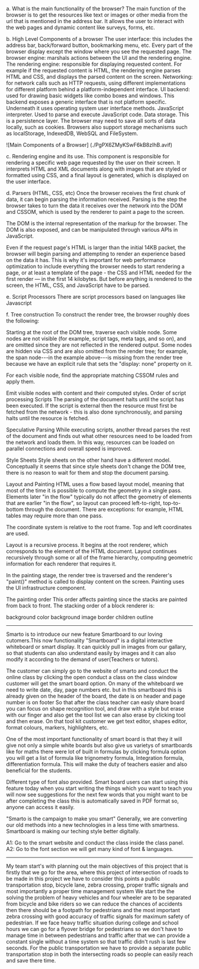a. What is the main functionality of the browser?
The main function of the browser is to get the resources like text or images or other media from the url that is mentioned in the address bar. It allows the user to interact with the web pages and dynamic content like surveys, forms, etc.

b. High Level Components of a browser
The user interface: this includes the address bar, back/forward button, bookmarking menu, etc. Every part of the browser display except the window where you see the requested page.
The browser engine: marshals actions between the UI and the rendering engine.
The rendering engine: responsible for displaying requested content. For example if the requested content is HTML, the rendering engine parses HTML and CSS, and displays the parsed content on the screen.
Networking: for network calls such as HTTP requests, using different implementations for different platform behind a platform-independent interface.
UI backend: used for drawing basic widgets like combo boxes and windows. This backend exposes a generic interface that is not platform specific. Underneath it uses operating system user interface methods.
JavaScript interpreter. Used to parse and execute JavaScript code.
Data storage. This is a persistence layer. The browser may need to save all sorts of data locally, such as cookies. Browsers also support storage mechanisms such as localStorage, IndexedDB, WebSQL and FileSystem.

![Main Components of a Browser] (./PgPX6ZMyKSwF6kB8zIhB.avif) 

c. Rendering engine and its use.
This component is responsible for rendering a specific web page requested by the user on their screen. It interprets HTML and XML documents along with images that are styled or formatted using CSS, and a final layout is generated, which is displayed on the user interface.

d. Parsers (HTML, CSS, etc)
Once the browser receives the first chunk of data, it can begin parsing the information received. Parsing is the step the browser takes to turn the data it receives over the network into the DOM and CSSOM, which is used by the renderer to paint a page to the screen.

The DOM is the internal representation of the markup for the browser. The DOM is also exposed, and can be manipulated through various APIs in JavaScript.

Even if the request page's HTML is larger than the initial 14KB packet, the browser will begin parsing and attempting to render an experience based on the data it has. This is why it's important for web performance optimization to include everything the browser needs to start rendering a page, or at least a template of the page - the CSS and HTML needed for the first render — in the first 14 kilobytes. But before anything is rendered to the screen, the HTML, CSS, and JavaScript have to be parsed.

e. Script Processors
There are script processors based on languages like Javascript

f. Tree construction
To construct the render tree, the browser roughly does the following:

Starting at the root of the DOM tree, traverse each visible node.
Some nodes are not visible (for example, script tags, meta tags, and so on), and are omitted since they are not reflected in the rendered output.
Some nodes are hidden via CSS and are also omitted from the render tree; for example, the span node---in the example above---is missing from the render tree because we have an explicit rule that sets the "display: none" property on it.

For each visible node, find the appropriate matching CSSOM rules and apply them.

Emit visible nodes with content and their computed styles.
Order of script processing
Scripts The parsing of the document halts until the script has been executed. If the script is external then the resource must first be fetched from the network - this is also done synchronously, and parsing halts until the resource is fetched.

Speculative Parsing While executing scripts, another thread parses the rest of the document and finds out what other resources need to be loaded from the network and loads them. In this way, resources can be loaded on parallel connections and overall speed is improved.

Style Sheets Style sheets on the other hand have a different model. Conceptually it seems that since style sheets don't change the DOM tree, there is no reason to wait for them and stop the document parsing.

Layout and Painting
HTML uses a flow based layout model, meaning that most of the time it is possible to compute the geometry in a single pass. Elements later "in the flow" typically do not affect the geometry of elements that are earlier "in the flow", so layout can proceed left-to-right, top-to-bottom through the document. There are exceptions: for example, HTML tables may require more than one pass.

The coordinate system is relative to the root frame. Top and left coordinates are used.

Layout is a recursive process. It begins at the root renderer, which corresponds to the element of the HTML document. Layout continues recursively through some or all of the frame hierarchy, computing geometric information for each renderer that requires it.

In the painting stage, the render tree is traversed and the renderer's "paint()" method is called to display content on the screen. Painting uses the UI infrastructure component.

The painting order This order affects painting since the stacks are painted from back to front. The stacking order of a block renderer is:

background color
background image
border
children
outline

---------------------

Smarto is to introduce our new feature Smartboard to our loving cutomers.This now functionality "Smartboard" is a digital interactive whiteboard or smart display.
It can quickly pull in images from our gallary, so that students can also understand easily by images and it can also modify it according to the demand of user(Teachers or tutors).

The customer can simply go to the website of smarto and conduct the online class by clicking the open conduct a class on the class window customer will get the smart board option.
On many of the whiteboard we need to write date, day, page numbers etc. but in this smartboard this is already given on the header of the board, the date is on header and page number is on footer
So that after the class teacher can easly share board you can focus on shape recognition tool, and draw with a style but erase with our finger and also get the tool list we can also erase by clicking tool and then
erase. On that tool kit customer we get text editor, shapes editor, format colours, markers, highlighters, etc.

One of the most important functionality of smart board is that they it will give not only a simple white boards but also give us varietys of smartboards like for maths there were lot of built in formulas by clicking 
formula option you will get a list of formula like trignometry formula, Integration formula, differentiation formula. This will make the duty of teachers easier and also beneficial for the students.

Different type of font also provided. Smart board users can start using this feature today when you start writing the things which you want to teach you will now see suggestions for the next few words that you might want to
be after completing the class this is automatically saved in PDF format so, anyone can access it easily.

"Smarto is the campaign to make you smart" Generally, we are converting our old methods into a new technologies in a less time with smartness. Smartboard is making our teching style better digitally.

 A1: Go to the smart website and conduct the class inside the class panel.
 A2: Go to the font section we will get many kind of font & languages.

 ----------------------------------

 My team start's with planning out the main objectives of this project that is firstly that we go for the area,
where this project of intersection of roads to be made in this project we have to consider this points a public transportation stop,
bicycle lane, zebra crossing, proper traffic signals and most importantly a proper time management system
We start the the solving the problem of heavy vehicles and four wheeler are to be 
separated from bicycle and bike riders so we can reduce the chances of accidents then there should be a footpath 
for pedestrians and the most important zebra crossing with good accuracy of traffic signals for maximum safety of pedestrian. 
If we face heavy traffic situation during college and school hours we can go for a flyover bridge for pedestrians so we don't have to manage 
time in between pedestrians and traffic after that we can provide a constant single without a time system so that traffic didn't rush is last few seconds.
For the public transportation we have to provide a separate public transportation stop in both 
the intersecting roads so people can easily reach and save there time.